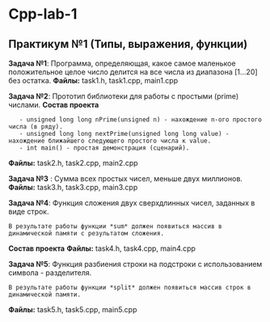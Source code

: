 # Cpp-lab-1

## Практикум №1 (Типы, выражения, функции)

**Задача №1**: Программа, определяющая, какое самое маленькое положительное целое 
   число делится на все числа из диапазона [1...20] без остатка.
 **Файлы:** task1.h, task1.cpp, main1.cpp

**Задача №2**: Прототип библиотеки для работы с простыми (prime) числами.
**Состав проекта**
```  - bool checkPrime(unsigned int value) - проверка числа на простоту.
   - unsigned long long nPrime(unsigned n) - нахождение n-ого простого числа (в ряду).
   - unsigned long long nextPrime(unsigned long long value) - нахождение ближайшего следующего простого числа к value.
   - int main() - простая демонстрация (сценарий).
 ```
**Файлы:** task2.h, task2.cpp, main2.cpp

**Задача №3** : Сумма всех простых чисел, меньше двух миллионов.
**Файлы:** task3.h, task3.cpp, main3.cpp

**Задача №4**: Функция сложения двух сверхдлинных чисел, заданных в виде строк.
```**Пояснение**
В результате работы функции *sum* должен появиться массив в динамической памяти с результатом сложения.
```
**Состав проекта**
**Файлы:**  task4.h, task4.cpp, main4.cpp

**Задача №5**: Функция разбиения строки на подстроки с использованием символа - разделителя.
```**Пояснение**
В результате работы функции *split* должен появиться массив строк в динамической памяти.
```
 **Файлы:**  task5.h, task5.cpp, main5.cpp
 
